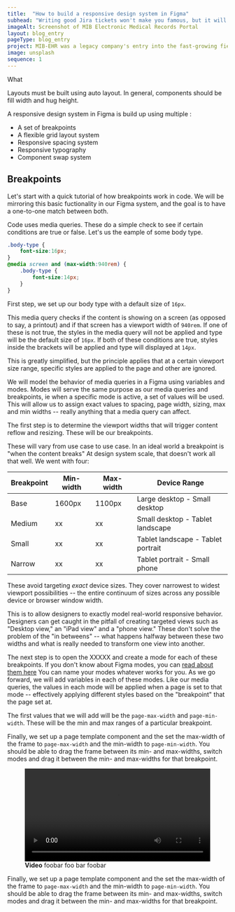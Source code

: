 ```yaml
---
title:  "How to build a responsive design system in Figma"
subhead: "Writing good Jira tickets won't make you famous, but it will make your team's job easier"
imageAlt: Screenshot of MIB Electronic Medical Records Portal
layout: blog_entry
pageType: blog_entry
project: MIB-EHR was a legacy company's entry into the fast-growing field of electronic medical records for life insurance companies. It delivered records from multiple vendors, cut weeks off delivery times and hugely reduced costs. I designed, built and delivered a simple, perfomant front end and wrote extensive documentation.
image: unsplash
sequence: 1  
---
```


What 

Layouts must be built using auto layout. In general, components should be fill width and hug height.


A responsive design system in Figma is build up using multiple :

* A set of breakpoints
* A flexible grid layout system
* Responsive spacing system
* Responsive typography
* Component swap system

## Breakpoints

Let's start with a quick tutorial of how breakpoints work in code. We will be mirroring this basic fuctionality in our Figma system, and the goal is to have a one-to-one match between both.

Code uses media queries. These do a simple check to see if certain conditions are true or false. Let's us the eample of some body type.

```css
.body-type {
    font-size:16px;
}
@media screen and (max-width:940rem) {
    .body-type {
        font-size:14px;
    }
}
```

First step, we set up our body type with a default size of `16px`.

This media query checks if the content is showing on a screen (as opposed to say, a printout) and if that screen has a viewport width of `940rem`. If one of these is not true, the styles in the media query will not be applied and type will be the default size of `16px`. If both of these conditions are true, styles inside the brackets will be applied and type will displayed at `14px`. 

This is greatly simplified, but the principle applies that at a certain viewport size range, specific styles are applied to the page and other are ignored.

We will model the behavior of media queries in a Figma using variables and modes. Modes will serve the same purpose as our media queries and breakpoints, ie when a specific mode is active, a set of values will be used. This will allow us to assign exact values to spacing, page width, sizing, max and min widths -- really anything that a media query can affect.

The first step is to determine the viewport widths that will trigger content reflow and resizing. These will be our breakpoints. 

These will vary from use case to use case. In an ideal world a breakpoint is "when the content breaks" At design system scale, that doesn't work all that well. We went with four:

| Breakpoint | Min-width | Max-width | Device Range |
| --- | --- | --- | --- |
| Base | 1600px | 1100px | Large desktop - Small desktop |
| Medium | xx | xx | Small desktop - Tablet landscape | 
| Small | xx | xx | Tablet landscape - Tablet portrait |
| Narrow | xx | xx | Tablet portrait - Small phone |

These avoid targeting *exact* device sizes. They cover narrowest to widest viewport possibilities -- the entire continuum of sizes across any possible device or browser window width.

This is to allow designers to exactly model real-world responsive behavior. Designers can get caught in the pitfall of creating targeted views such as "Desktop view," an "iPad view" and a "phone view." These don't solve the problem of the "in betweens" -- what happens halfway between these two widths and what is really needed to transform one view into another. 

The next step is to open the XXXXX and create a mode for each of these breakpoints. If you don't know about Figma modes, you can [read about them here]() You can name your modes whatever works for you. As we go forward, we will add variables in each of these modes. Like our media queries, the values in each mode will be applied when a page is set to that mode -- effectively applying different styles based on the "breakpoint" that the page set at. 

The first values that we will add will be the `page-max-width` and `page-min-width`. These will be the min and max ranges of a particular breakpoint. 

Finally, we set up a page template component and the set the max-width of the frame to `page-max-width` and the min-width to `page-min-width`. You should be able to drag the frame between its min- and max-widths, switch modes and drag it between the min- and max-widths for that breakpoint.  
<figure>
<video width="100%" controls>
    <source src="/siteart/video/page-resize.mov">
</video>
<figcaption><strong>Video</strong> foobar foo bar foobar</figcaption>
</figure>

Finally, we set up a page template component and the set the max-width of the frame to `page-max-width` and the min-width to `page-min-width`. You should be able to drag the frame between its min- and max-widths, switch modes and drag it between the min- and max-widths for that breakpoint.  

